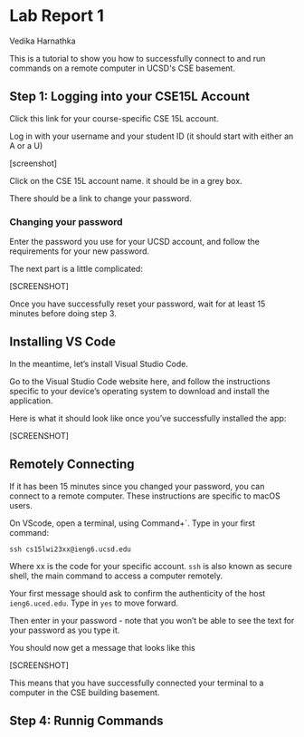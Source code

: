 # Lab Report 1
Vedika Harnathka

This is a tutorial to show you how to successfully connect to and run commands on a remote computer in UCSD's CSE basement.

## Step 1: Logging into your CSE15L Account
Click this link for your course-specific CSE 15L account.

Log in with your username and your student ID (it should start with either an A or a U)

[screenshot]

Click on the CSE 15L account name. it should be in a grey box.

There should be a link to change your password.

### Changing your password
Enter the password you use for your UCSD account, and follow the requirements for your new password.

The next part is a little complicated:

[SCREENSHOT]

Once you have successfully reset your password, wait for at least 15 minutes before doing step 3.

## Installing VS Code
In the meantime, let’s install Visual Studio Code.

Go to the Visual Studio Code website here, and follow the instructions specific to your device’s operating system to download and install the application.

Here is what it should look like once you’ve successfully installed the app:

[SCREENSHOT]

## Remotely Connecting
If it has been 15 minutes since you changed your password, you can connect to a remote computer. These instructions are specific to macOS users.

On VScode, open a terminal, using Command+`. Type in your first command:

```
ssh cs15lwi23xx@ieng6.ucsd.edu
```

Where xx is the code for your specific account. `ssh` is also known as secure shell, the main command to access a computer remotely.

Your first message should ask to confirm the authenticity of the host `ieng6.uced.edu`. Type in `yes` to move forward.

Then enter in your password - note that you won’t be able to see the text for your password as you type it.

You should now get a message that looks like this

[SCREENSHOT]

This means that you have successfully connected your terminal to a computer in the CSE building basement.

## Step 4: Runnig Commands
